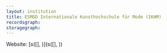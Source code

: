 ```yaml
---
layout: institution
title: ESMOD Internationale Kunsthochschule für Mode (IKHM)
recordsgraph: 
storagegraph: 
---
```


Website: [s([], )](s([], ))
